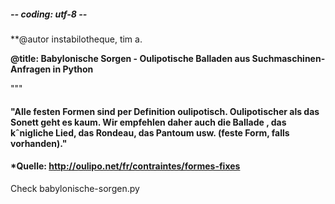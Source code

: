 ##### -*- coding: utf-8 -*-

**@autor instabilotheque, tim a.

**@title: Babylonische Sorgen - Oulipotische Balladen aus Suchmaschinen-Anfragen in Python**

"""
#### "Alle festen Formen sind per Definition oulipotisch. Oulipotischer als das Sonett geht es kaum. Wir empfehlen daher auch die **Ballade** , das kˆnigliche Lied, das Rondeau, das Pantoum usw. (feste Form, falls vorhanden)."

#### *Quelle: http://oulipo.net/fr/contraintes/formes-fixes

Check babylonische-sorgen.py
